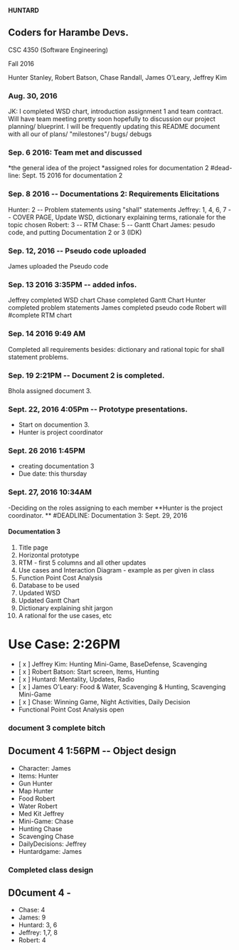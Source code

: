 **HUNTARD**
## Coders for Harambe Devs.

CSC 4350 (Software Engineering)

Fall 2016

Hunter Stanley, Robert Batson, Chase Randall, James O'Leary, Jeffrey Kim

### Aug. 30, 2016
JK: I completed WSD chart, introduction assignment 1 and team contract. 
  Will have team meeting pretty soon hopefully to discussion our project planning/ blueprint.
  I will be frequently updating this README document with all our of plans/ "milestones"/ bugs/ debugs

### Sep. 6 2016: Team met and discussed 
*the general idea of the project
*assigned roles for documentation 2
#dead-line: Sept. 15 2016 for documentation 2

### Sep. 8 2016 -- Documentations 2: Requirements Elicitations 
  Hunter: 2 -- Problem statements using "shall" statements
  Jeffrey: 1, 4, 6, 7 -- COVER PAGE, Update WSD, dictionary explaining terms, rationale for the topic chosen
  Robert: 3 -- RTM
  Chase: 5 -- Gantt Chart
  James: pesudo code, and putting Documentation 2 or 3 (IDK)

### Sep. 12, 2016 -- Pseudo code uploaded 
  James uploaded the Pseudo code
  
### Sep. 13 2016 3:35PM -- added infos. 
  Jeffrey completed WSD chart 
  Chase completed Gantt Chart 
  Hunter completed problem statements 
  James completed pseudo code 
  Robert will #complete RTM chart 
  
### Sep. 14 2016 9:49 AM 
  Completed all requirements besides: dictionary and rational topic for shall statement problems.
  
### Sep. 19 2:21PM -- Document 2 is completed. 
  Bhola assigned document 3. 
  
### Sept. 22, 2016 4:05Pm -- Prototype presentations. 
- Start on documention 3.
- Hunter is project coordinator
  
### Sept. 26 2016 1:45PM 
- creating documentation 3 
- Due date: this thursday
 
### Sept. 27, 2016 10:34AM 
  -Deciding on the roles assigning to each member
  **Hunter is the project coordinator. **
#DEADLINE: Documentation 3: Sept. 29, 2016
#### Documentation 3
  1. Title page
  2. Horizontal prototype 
  3. RTM - first 5 columns and all other updates
  4. Use cases and Interaction Diagram - example as per given in class
  5. Function Point Cost Analysis
  6. Database to be used
  7. Updated WSD 
  8. Updated Gantt Chart
  9. Dictionary explaining shit jargon
  10. A rational for the use cases, etc
  
# Use Case: 2:26PM
- [ x ] Jeffrey Kim: Hunting Mini-Game, BaseDefense, Scavenging 
- [ x ] Robert Batson: Start screen, Items, Hunting
- [ x ] Huntard: Mentality, Updates, Radio
- [ x ] James O'Leary: Food & Water, Scavenging & Hunting, Scavenging Mini-Game
- [ x ] Chase: Winning Game, Night Activities, Daily Decision
- Functional Point Cost Analysis open

### document 3 complete bitch


## Document 4 1:56PM -- Object design
- Character: James
- Items:  Hunter  
-  Gun    Hunter
-  Map    Hunter
-  Food   Robert  
-  Water  Robert
-  Med Kit   Jeffrey
- Mini-Game: Chase
-  Hunting    Chase
-  Scavenging Chase
- DailyDecisions: Jeffrey
- Huntardgame: James

### Completed class design
## D0cument 4 - 
- Chase: 4
- James: 9
- Huntard: 3, 6
- Jeffrey: 1,7, 8 
- Robert: 4

